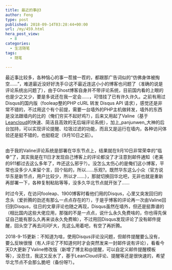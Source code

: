```yaml
---
title: 最近的事@3
author: Feng
type: post
published: 2018-09-14T03:28:44+00:00
url: /my/459.html
hera_post_view:
  - 8
categories:
  - 生活随笔
tags:
  - 随笔

---
```

最近事比较多，各种恼心的事一茬接一茬的，都跟那广告词似的“仿佛身体被掏空……”，难道最近没好好洗手☹这不最近连这小小的博客也问题了（准确的说是评论系统出问题了），由于Ghost博客自身并不带评论系统，目前国内看的上眼的也是少之又少，要是多说还在我一定会……，可惜挂了已有许久许久。之前有用过Disqus的国内版（fooleap整的PHP cURL 转发 Disqus API 请求），感觉还是非常不错的，不过用这个有个前提，需要一台墙外的PHP主机做转发，墙外的东西是没法跟墙内的比的（俺们穷买不起好鸡?），后来又用起了Valine（基于[Leancloud][1]的快速、简洁且高效的无后端评论系统），加上_panjunwen_大神的后台加持，可以实现评论提醒、垃圾过滤的功能，而且又是运行在墙内，各种访问体验还是挺不错的，也挺稳定（9月10日之前）。<figure class="wp-block-image">

<img decoding="async" src="https://cdn.uu126.cn/201809/leancloud.png" alt="" /> </figure> 

由于我的Valine评论系统是部署在华东节点上，结果就在9月10日非常荣幸的“临幸”了，其实我是在11日才发现自己博客上的评论都没了才注意到邮件通知（老美的911都过去这么多年了，咋还这么邪乎?）。没怎么太伤心的是俺们这小博客，平常也没多少人来留个言，回个贴的，所以……乐观?。既然华东这么小众（官方说华东是新节点，用户比较少，所以才……），那就切换回华北吧，无非也就是重新再部署一下，各种复制粘贴等等，没多久华北节点就开张了……

时过今天，在访问fooleap、1900博客时看他们用的Disqus，心里又突发回归的念头（爱折腾的劲还有那么一点点存在的?），于是乎博客的评论再一次由Valine回归到Disqus，往日的文章评论也随之再现，Disqus虽然在墙外，但还是挺靠谱的（相比国内这些大佬应用，那强的不是一点点，说什么永久免费啥的，你也得先保证自己能有那么久再来谈永久免费嘛），不过用回Disqus发现评论了没有邮件提醒，回头空了再去问问F大，先这么用着吧，有空了再折腾。

2018-9-15更新：不知道为啥，使用Disqus评论没问题，但邮件提醒要么没有，要么反映很慢（有人评论了不知道何时才会突然发来一封邮件说有评论），看看今天D大更新了Valine修改版（新增了博主和@提醒，可以自定义邮件提醒模板等），没忍住，我这又反水了，基于LeanCloud评论、提醒等还是很快速的，希望华北节点不会那么脆吧（备份呀?）。

 [1]: https://leancloud.cn/